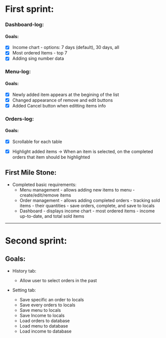 # First sprint:

### Dashboard-log:

#### Goals:
- [x] Income chart - options: 7 days (default), 30 days, all
- [x] Most ordered Items - top 7
- [x] Adding sing number data

### Menu-log:

#### Goals:
- [x] Newly added item appears at the begining of the list
- [x] Changed appearance of remove and edit buttons
- [x] Added Cancel button when editting items info

### Orders-log:

#### Goals:
- [x] Scrollable for each table
- [x] Highlight added items -> When an item is selected, on the completed orders that item should be highlighted


## First Mile Stone: 

- Completed basic requirements:
  - Menu management - allows adding new items to menu - create/edit/remove items
  - Order management - allows adding completed orders - tracking sold items - their quantities - save orders, complete, and save to locals
  - Dashboard - displays income chart - most ordered items - income up-to-date, and total sold items

------------------------------------

# Second sprint:

## Goals: 
- History tab:
   - Allow user to select orders in the past

- Setting tab:
     - Save specific an order to locals
     - Save every orders to locals
     - Save menu to locals
     - Save Income to locals
     - Load orders to database
     - Load menu to database
     - Load income to database